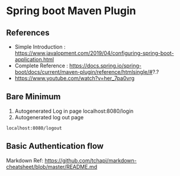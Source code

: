 # Spring boot Maven Plugin 

## References 
*  Simple Introduction : https://www.javalopment.com/2019/04/configuring-spring-boot-application.html
*  Complete Reference : https://docs.spring.io/spring-boot/docs/current/maven-plugin/reference/htmlsingle/#?.?
*  https://www.youtube.com/watch?v=her_7pa0vrg


## Bare Minimum 
1. Autogenerated Log in page 
localhost:8080/login
2. Autogenerated log out page 
````
localhost:8080/logout
````


## Basic Authentication flow


Markdown Ref: https://github.com/tchapi/markdown-cheatsheet/blob/master/README.md
